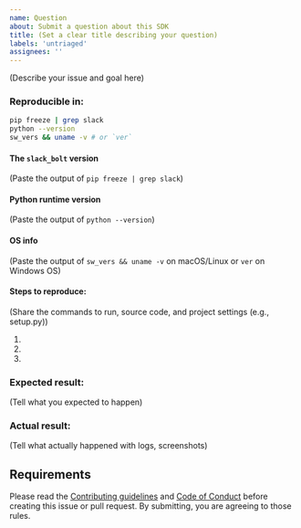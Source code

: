 ```yaml
---
name: Question
about: Submit a question about this SDK
title: (Set a clear title describing your question)
labels: 'untriaged'
assignees: ''
---
```


(Describe your issue and goal here)

### Reproducible in:

```bash
pip freeze | grep slack
python --version
sw_vers && uname -v # or `ver`
```

#### The `slack_bolt` version

(Paste the output of `pip freeze | grep slack`)

#### Python runtime version

(Paste the output of `python --version`)

#### OS info

(Paste the output of `sw_vers && uname -v` on macOS/Linux or `ver` on Windows OS)

#### Steps to reproduce:

(Share the commands to run, source code, and project settings (e.g., setup.py))

1.
2.
3.

### Expected result:

(Tell what you expected to happen)

### Actual result:

(Tell what actually happened with logs, screenshots)

## Requirements

Please read the [Contributing guidelines](https://github.com/slackapi/bolt-python/blob/main/.github/contributing.md) and [Code of Conduct](https://slackhq.github.io/code-of-conduct) before creating this issue or pull request. By submitting, you are agreeing to those rules.
